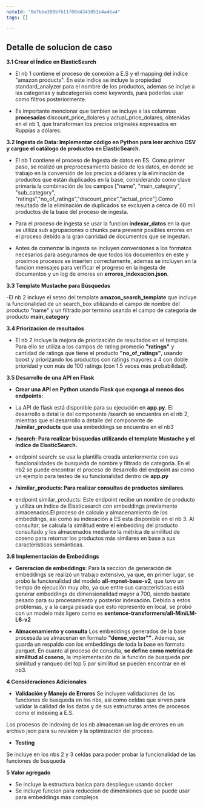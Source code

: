 ```yaml
---
noteId: "8e7bbe200bf611f08d4343051b4a46a4"
tags: []

---
```

## **Detalle de solucion de caso**

**3.1 Crear el Índice en ElasticSearch**

- El nb 1 contiene el proceso de conexión a E.S y el mapping del indice "amazon products". En este indice se incluye la propiedad standard_analyzer para el nombre de los productos, ademas se inclye a las categorias y subcategorias como keywords, para poderlos usar como filtros posteriormente. 

- Es importante mencionar que tambien se incluye a las columnas **procesadas** discount_price_dolares y actual_price_dolares, obtenidas en el nb 1, que transforman los precios originales expresados en Ruppias a dólares.

**3.2 Ingesta de Data: Implementar código en Python para leer archivo CSV y cargue el catálogo de productos en ElasticSearch.**

- El nb 1 contiene el proceso de Ingesta de datos en ES. Como primer paso, se realizó un preprocesamiento básico de los datos, en donde se trabajo en la conversión de los precios a dólares y la eliminación de productos que están duplicados en la base, considerando como clave primaria la combinación de los campos ["name", "main_category", "sub_category", "ratings","no_of_ratings","discount_price","actual_price"].Como resultado de la eliminación de duplicados se excluyen a cerca de 60 mil productos de la base del proceso de ingesta.

- Para el proceso de ingesta se usar la funcion **indexar_datos** en la que se utiliza sub agrupaciones o chunks para prevenir posibles errores en el proceso debido a la gran canridad de documentos que se ingestan. 

- Antes de comenzar la ingesta se incluyen conversiones a los formatos necesarios para asegurarnos de que todos los documentos en este y proximos procesos se inserten correctamente, ademas se incluyen en la funcion mensajes para verificar el progreso en la ingesta de documentos y un log de errores en **errores_indexacion.json**.


**3.3 Template Mustache para Búsquedas**

-El nb 2 incluye el seteo del template **amazon_search_template** que incluye la funcionalidad de un search_box utilizando el campo de nombre del producto "name" y un filtrado por termino usando el campo de categoria de producto **main_category**

**3.4 Priorizacion de resultados**

- El nb 2 incluye la mejora de priorización de resultados en el template. Para ello se utiliza a los campos de rating promedio **"ratings"** y cantidad de ratings que tiene el producto **"no_of_ratings"**, usando boost y priorizando los productos con ratings mayores a 4 con doble prioridad y con más de 100 ratings (con 1.5 veces más probabilidad).

**3.5 Desarrollo de una API en Flask**

- **Crear una API en Python usando Flask que exponga al menos dos endpoints:**

- La API de flask está disponible para su ejecución en **app.py**. El desarrollo a detal 
le del componente /search se encuentra en el nb 2, mientras que el desarrollo a detalle del componente de **/similar_products** que usa embeddings se encuentra en el nb3

- **/search: Para realizar búsquedas utilizando el template Mustache y el índice de ElasticSearch.**
- endpoint search: se usa la plantilla creada anteriormente con sus funcionalidades de busqueda de nombre y filtrado de categoria. En el nb2 se puede encontrar el proceso de desarrollo del endpoint asi como un ejemplo para testeo de su funcionalidad dentro de **app.py**

- **/similar_products: Para realizar consultas de productos similares.**
- endpoint similar_products: Este endpoint recibe un nombre de producto y utiliza un índice de Elasticsearch con embeddings previamente almacenados.El proceso de calculo y almacenamiento de los embeddings, asi como su indexación a ES esta disponible en el nb 3.
Al consultar, se calcula la similitud entre el embedding del producto consultado y los almacenados mediante la métrica de similitud de coseno para retornar los productos más similares en base a sus características semánticas.

**3.6 Implementación de Embeddings**

- **Gereracion de embeddings**: Para la seccion de generación de embeddings se realizó un trabajo extensivo, ya que, en primer lugar, se probó la funcionalidad del modelo **all-mpnet-base-v2**, que tuvo un tiempo de ejecución muy alto, ya que entre sus caracteristicas está generar embeddings de dimensionalidad mayor a 700, siendo bastate pesado para su procesamiento y posterior indexación. Debido a estos problemas, y a la carga pesada que esto representó en local, se probó con un modelo más ligero como es **sentence-transformers/all-MiniLM-L6-v2**

- **Almacenamiento y consulta**
Los embeddings generados de la base procesada se almacenan en  formato **"dense_vector""**. Ademas, se guarda un respaldo con los embeddings de toda la base en formato parquet.
En cuanto al proceso de consulta, **se define como metrica de similitud al coseno**, la implementación de la función de busqueda por similitud y ranqueo del top 5 por similitud se pueden encontrar en el nb3.

**4 Consideraciones Adicionales**

- **Validación y Manejo de Errores**
Se incluyen validaciones de las funciones de busqueda en los nbs, asi como celdas que sirven para validar la calidad de los datos y de sus estructuras antes de procesos como el indexing a E.S.

Los procesos de indexing de los nb almacenan un log de errores en un archivo json para su revisión y la optimización del proceso.

- **Testing**

Se incluye en los nbs 2 y 3 celdas para poder probar la funcionalidad de las funciones de busqueda

**5 Valor agregado**

- Se incluye la estructura basica para despliegue usando docker
- Se incluye funcion para reduccion de dimensiones que se puede usar para embeddings más complejos